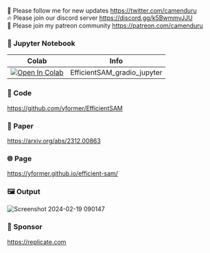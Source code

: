 🐣 Please follow me for new updates https://twitter.com/camenduru <br />
🔥 Please join our discord server https://discord.gg/k5BwmmvJJU <br />
🥳 Please join my patreon community https://patreon.com/camenduru <br />

### 🍊 Jupyter Notebook

| Colab | Info
| --- | --- |
[![Open In Colab](https://colab.research.google.com/assets/colab-badge.svg)](https://colab.research.google.com/github/camenduru/EfficientSAM-jupyter/blob/main/EfficientSAM_gradio_jupyter.ipynb) | EfficientSAM_gradio_jupyter

### 🧬 Code
https://github.com/yformer/EfficientSAM <br />

### 📄 Paper
https://arxiv.org/abs/2312.00863 <br />

### 🌐 Page
https://yformer.github.io/efficient-sam/ <br />

### 🖼 Output
![Screenshot 2024-02-19 090147](https://github.com/camenduru/EfficientSAM-jupyter/assets/54370274/b4f2251e-49b9-4999-a26a-b5e4254acad8)

### 🏢 Sponsor
https://replicate.com

